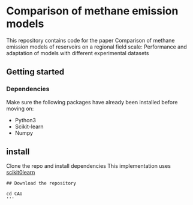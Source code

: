 # Comparison of methane emission models
This repository contains code for the paper Comparison of methane emission models of reservoirs on a regional field scale: Performance and adaptation of models with different experimental datasets

## Getting started
### Dependencies
Make sure the following packages have already been installed before moving on:
* Python3
* Scikit-learn
* Numpy

## install
Clone the repo and install dependencies
This implementation uses [scikit0learn](https://scikit-learn.org/stable/)

```shell
## Download the repository

cd CAU
'''
